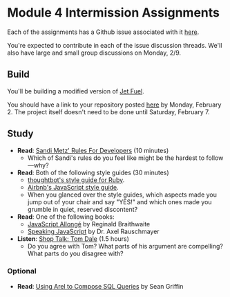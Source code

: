 # Module 4 Intermission Assignments

Each of the assignments has a Github issue associated with it [here][ghissues].

You're expected to contribute in each of the issue discussion threads. We'll also have large and small group discussions on Monday, 2/9.

[ghissues]: https://github.com/turingschool/intermission-assignments/issues?q=is%3Aopen+is%3Aissue+label%3A1409

## Build

You'll be building a modified version of [Jet Fuel](https://gist.github.com/stevekinney/cac8d9374e99a0d7d4b2).

You should have a link to your repository posted [here][jfsub] by Monday, February 2. The project itself doesn't need to be done until Saturday, February 7.

[jfsub]: https://github.com/turingschool/intermission-assignments/issues/1

## Study

* **Read**: [Sandi Metz' Rules For Developers][sandi] (10 minutes)
  * Which of Sandi's rules do you feel like might be the hardest to follow—why?
* **Read**: Both of the following style guides (30 minutes)
  * [thoughtbot's style guide for Ruby][tbruby].
  * [Airbnb's JavaScript style guide][airbnbjs].
  * When you glanced over the style guides, which aspects made you jump out of your chair and say "YES!" and which ones made you grumble in quiet, reserved discontent?
* **Read**: One of the following books:
  * [JavaScript Allongé](https://leanpub.com/javascript-allonge/read) by Reginald Braithwaite
  * [Speaking JavaScript](http://speakingjs.com/es5/) by Dr. Axel Rauschmayer
* **Listen**: [Shop Talk: Tom Dale](http://shoptalkshow.com/episodes/147-tom-dale/) (1.5 hours)
  * Do you agree with Tom? What parts of his argument are compelling? What parts do you disagree with?

### Optional

* **Read**: [Using Arel to Compose SQL Queries][arel] by Sean Griffin

[sandi]: http://robots.thoughtbot.com/sandi-metz-rules-for-developers
[tbruby]: https://github.com/thoughtbot/guides/tree/master/style#ruby
[airbnbjs]: https://github.com/airbnb/javascript
[hound]: http://robots.thoughtbot.com/introducing-hound
[arel]: http://robots.thoughtbot.com/using-arel-to-compose-sql-queries
[tomdale]: http://shoptalkshow.com/episodes/147-tom-dale/
[speakingjs]: http://speakingjs.com/es5/
[allonge]: https://leanpub.com/javascript-allonge/read
